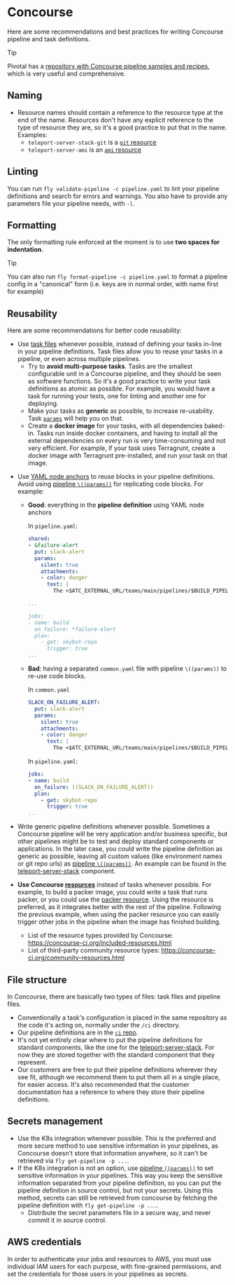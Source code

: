 # Concourse

Here are some recommendations and best practices for writing Concourse pipeline and task definitions.

> [!TIP]
> Pivotal has a [repository with Concourse pipeline samples and recipes](https://github.com/pivotalservices/concourse-pipeline-samples), which is very useful and comprehensive.

## Naming

* Resource names should contain a reference to the resource type at the end of the name. Resources don't have any explicit reference to the type of resource they are, so it's a good practice to put that in the name. Examples:
  * `teleport-server-stack-git` is a [`git` resource](https://github.com/concourse/git-resource)
  * `teleport-server-ami` is an [`ami` resource](https://github.com/jdub/ami-resource)

## Linting

You can run `fly validate-pipeline -c pipeline.yaml` to lint your pipeline definitions and search for errors and warnings. You also have to provide any parameters file your pipeline needs, with `-l`.

## Formatting

The only formatting rule enforced at the moment is to use **two spaces for indentation**.

> [!TIP]
> You can also run `fly format-pipeline -c pipeline.yaml` to format a pipeline config in a "canonical" form (i.e. keys are in normal order, with name first for example)

## Reusability

Here are some recommendations for better code reusability:

* Use [task files](https://concourse-ci.org/tasks.html) whenever possible, instead of defining your tasks in-line in your pipeline definitions. Task files allow you to reuse your tasks in a pipeline, or even across multiple pipelines.
  * Try to **avoid multi-purpose tasks**. Tasks are the smallest configurable unit in a Concourse pipeline, and they should be seen as software functions. So it's a good practice to write your task definitions as atomic as possible. For example, you would have a task for running your tests, one for linting and another one for deploying.
  * Make your tasks as **generic** as possible, to increase re-usability. Task [`params`](https://concourse-ci.org/tasks.html#task-params) will help you on that.
  * Create a **docker image** for your tasks, with all dependencies baked-in. Tasks run inside docker containers, and having to install all the external dependencies on every run is very time-consuming and not very efficient. For example, if your task uses Terragrunt, create a docker image with Terragrunt pre-installed, and run your task on that image.
<!-- TODO change to ghcr terragrunt image once skyscrapers/platform#1188 is completed -->
* Use [YAML node anchors](https://en.wikipedia.org/wiki/YAML#Advanced_components) to reuse blocks in your pipeline definitions. Avoid using [pipeline `\((params))`](https://concourse-ci.org/setting-pipelines.html) for replicating code blocks. For example:
  * **Good**: everything in the **pipeline definition** using YAML node anchors

    In `pipeline.yaml`:

    ```yaml
    shared:
    - &failure-alert
      put: slack-alert
      params:
        silent: true
        attachments:
        - color: danger
          text: |
            The <$ATC_EXTERNAL_URL/teams/main/pipelines/$BUILD_PIPELINE_NAME/jobs/$BUILD_JOB_NAME/builds/$BUILD_NAME|$BUILD_PIPELINE_NAME - $BUILD_JOB_NAME> job failed!

    ...

    jobs:
    - name: build
      on_failure: *failure-alert
      plan:
        - get: skybot-repo
          trigger: true
    ...
    ```

  * **Bad**: having a separated `common.yaml` file with pipeline `\((params))` to re-use code blocks.

    In `common.yaml`

    ```yaml
    SLACK_ON_FAILURE_ALERT:
      put: slack-alert
      params:
        silent: true
        attachments:
        - color: danger
          text: |
            The <$ATC_EXTERNAL_URL/teams/main/pipelines/$BUILD_PIPELINE_NAME/jobs/$BUILD_JOB_NAME/builds/$BUILD_NAME|$BUILD_PIPELINE_NAME - $BUILD_JOB_NAME> job failed!
    ```

    In `pipeline.yaml`:

    ```yaml
    jobs:
    - name: build
      on_failure: ((SLACK_ON_FAILURE_ALERT))
      plan:
        - get: skybot-repo
          trigger: true
    ...
    ```

* Write generic pipeline definitions whenever possible. Sometimes a Concourse pipeline will be very application and/or business specific, but other pipelines might be to test and deploy standard components or applications. In the later case, you could write the pipeline definition as generic as possible, leaving all custom values (like environment names or git repo urls) as [pipeline `\((params))`](https://concourse-ci.org/setting-pipelines.html). An example can be found in the [teleport-server-stack](https://github.com/skyscrapers/teleport-server-stack#concourse-pipeline) component.
* **Use Concourse [resources](https://concourse-ci.org/resources.html)** instead of tasks whenever possible. For example, to build a packer image, you could write a task that runs packer, or you could use the [packer resource](https://github.com/jdub/packer-resource). Using the resource is preferred, as it integrates better with the rest of the pipeline. Following the previous example, when using the packer resource you can easily trigger other jobs in the pipeline when the image has finished building.
  * List of the resource types provided by Concourse: <https://concourse-ci.org/included-resources.html>
  * List of third-party community resource types: <https://concourse-ci.org/community-resources.html>

## File structure

In Concourse, there are basically two types of files: task files and pipeline files.

* Conventionally a task's configuration is placed in the same repository as the code it's acting on, normally under the `/ci` directory.
* Our pipeline definitions are in the [`ci` repo](https://github.com/skyscrapers/ci).
* It's not yet entirely clear where to put the pipeline definitions for standard components, like the one for the [teleport-server-stack](https://github.com/skyscrapers/teleport-server-stack#concourse-pipeline). For now they are stored together with the standard component that they represent.
* Our customers are free to put their pipeline definitions wherever they see fit, although we recommend them to put them all in a single place, for easier access. It's also recommended that the customer documentation has a reference to where they store their pipeline definitions.

## Secrets management

* Use the K8s integration whenever possible. This is the preferred and more secure method to use sensitive information in your pipelines, as Concourse doesn't store that information anywhere, so it can't be retrieved via `fly get-pipeline -p ...`.
* If the K8s integration is not an option, use [pipeline `((params))`](https://concourse-ci.org/setting-pipelines.html) to set sensitive information in your pipelines. This way you keep the sensitive information separated from your pipeline definition, so you can put the pipeline definition in source control, but not your secrets. Using this method, secrets can still be retrieved from concourse by fetching the pipeline definition with `fly get-pipeline -p ...`.
  * Distribute the secret parameters file in a secure way, and never commit it in source control.

## AWS credentials

In order to authenticate your jobs and resources to AWS, you must use individual IAM users for each purpose, with fine-grained permissions, and set the credentials for those users in your pipelines as secrets.
